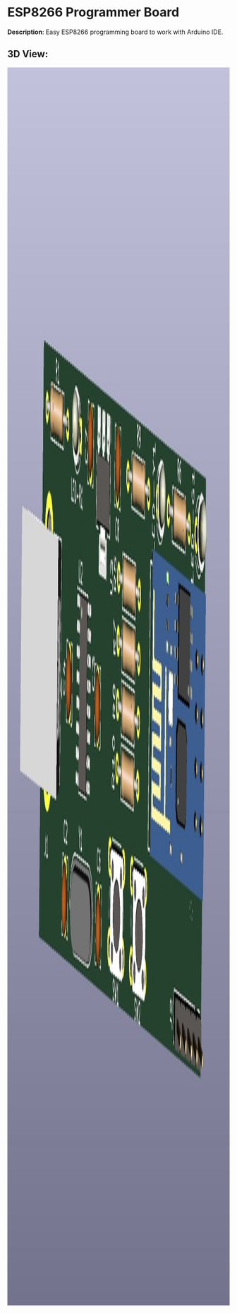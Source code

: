 # ESP8266 Programmer Board

**Description**: Easy ESP8266 programming board to work with Arduino IDE. 

## 3D View:

<img src="docs/3D_View.jpg" alt="image description" style="width:100%; height:70vh;">
